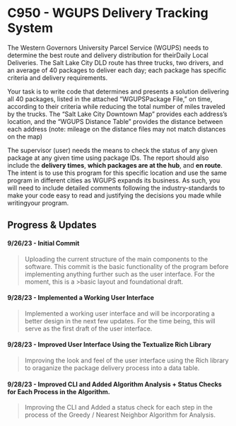 # C950 - WGUPS Delivery Tracking System


The Western Governors University Parcel Service (WGUPS) needs to determine the best route and delivery distribution for theirDaily Local Deliveries. The Salt Lake City DLD route has three trucks, two drivers, and an average of 40 packages to deliver each day; each package has specific criteria and delivery requirements.

Your task is to write code that determines and presents a solution delivering all 40 packages, listed in the attached “WGUPSPackage File,” on time, according to their criteria while reducing the total number of miles traveled by the trucks. The “Salt Lake City Downtown Map” provides each address’s location, and the “WGUPS Distance Table” provides the distance between each address (note: mileage on the distance files may not match distances on the map)

The supervisor (user) needs the means to check the status of any given package at any given time using package IDs. The report should also include the **delivery times**, **which packages are at the hub**, and **en route**. The intent is to use this program for this specific location and use the same program in different cities as WGUPS expands its business. As such, you will need to include detailed comments following the industry-standards to make your code easy to read and justifying the decisions you made while writingyour program.

## Progress & Updates

#### 9/26/23 - Initial Commit
>Uploading the current structure of the main components to the software. This commit is the basic functionality of the program before implementing anything further such as the user interface. For the moment, this is a >basic layout and foundational draft.

#### 9/28/23 - Implemented a Working User Interface
>Implemented a working user interface and will be incorporating a better design in the next few updates. For the time being, this will serve as the first draft of the user interface.

#### 9/28/23 - Improved User Interface Using the Textualize Rich Library
>Improving the look and feel of the user interface using the Rich library to oraganize the package delivery process into a data table.

#### 9/28/23 - Improved CLI and Added Algorithm Analysis + Status Checks for Each Process in the Algorithm.
>Improving the CLI and Added a status check for each step in the process of the Greedy / Nearest Neighbor Algorithm for Analysis.

